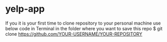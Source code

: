 # yelp-app


If you it is your first time to clone repository to your personal machine use below code in Terminal in the folder where you want to save this repo
  $ git clone https://github.com/YOUR-USERNAME/YOUR-REPOSITORY
